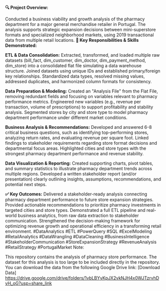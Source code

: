 **🔍 Project Overview:**

Conducted a business viability and growth analysis of the pharmacy department for a major general merchandise retailer in Portugal. The analysis supports strategic expansion decisions between mini-superstore formats and specialized neighborhood markets, using 2019 transactional data from multiple retail locations.
**🧠 Key Responsibilities & Skills Demonstrated:**

**ETL & Data Consolidation:**
Extracted, transformed, and loaded multiple raw datasets (bill_fact, dim_customer, dim_doctor, dim_payment_method, dim_store) into a consolidated flat file simulating a data warehouse structure.
Joined datasets using unique IDs and established primary/foreign key relationships.
Standardized data types, resolved missing values, addressed duplicates, and harmonized column formats for consistency.

**Data Preparation & Modeling:**
Created an "Analysis File" from the Flat File, removing redundant fields and focusing on variables relevant to pharmacy performance metrics.
Engineered new variables (e.g., revenue per transaction, volume of prescriptions) to support profitability and stability analysis.
Segmented stores by city and store type to model pharmacy department performance under different market conditions.

**Business Analysis & Recommendations:**
Developed and answered 6-8 critical business questions, such as identifying top-performing stores, analyzing return rates, and evaluating revenue per square foot.
Linked findings to stakeholder requirements regarding store format decisions and departmental focus areas.
Highlighted cities and store types with the strongest pharmacy department performance and revenue stability.

**Data Visualization & Reporting:**
Created supporting charts, pivot tables, and summary statistics to illustrate pharmacy department trends across multiple regions.
Developed a written stakeholder report (and/or presentation) clearly outlining insights, assumptions, recommendations, and potential next steps.

**✅ Key Outcomes:**
Delivered a stakeholder-ready analysis connecting pharmacy department performance to future store expansion strategies.
Provided actionable recommendations to prioritize pharmacy investments in targeted cities and store types.
Demonstrated a full ETL pipeline and real-world business analytics, from raw data extraction to stakeholder communication.
Strengthened the decision-making framework for optimizing revenue growth and operational efficiency in a transforming retail environment.
#DataAnalytics #ETL #PowerQuery #SQL #ExcelModeling #RetailAnalytics #DataWrangling #DataCleaning #BusinessIntelligence #StakeholderCommunication #StoreExpansionStrategy #RevenueAnalysis #RetailStrategy #PortugalMarket
Note:

This repository contains the analysis of pharmacy store performance. The dataset for this analysis is too large to be included directly in the repository. You can download the data from the following Google Drive link:
[Download Data] https://drive.google.com/drive/folders/1vbLBYyKpJX2vkNJH4x0WJTzrvhDvH_oG?usp=share_link
